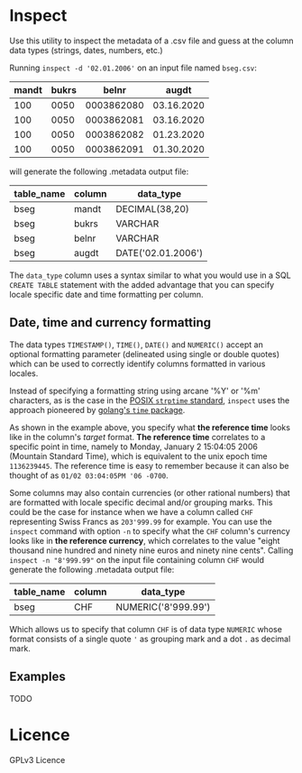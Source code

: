 # Inspect

Use this utility to inspect the metadata of a .csv file and guess at the column data types (strings, dates, numbers, etc.) 

Running `inspect -d '02.01.2006'` on an input file named `bseg.csv`:

| mandt | bukrs | belnr      | augdt      |
|-------|-------|------------|------------|
| 100   | 0050  | 0003862080 | 03.16.2020 |
| 100   | 0050  | 0003862081 | 03.16.2020 |
| 100   | 0050  | 0003862082 | 01.23.2020 |
| 100   | 0050  | 0003862091 | 01.30.2020 |

will generate the following .metadata output file:

| table_name | column | data_type          |
|------------|--------|--------------------|
| bseg       | mandt  | DECIMAL(38,20)     |
| bseg       | bukrs  | VARCHAR            |
| bseg       | belnr  | VARCHAR            |
| bseg       | augdt  | DATE('02.01.2006') |

The `data_type` column uses a syntax similar to what you would use in a SQL `CREATE TABLE` statement with the added advantage that you can specify locale specific date and time formatting per column. 

## Date, time and currency formatting

The data types `TIMESTAMP()`, `TIME()`, `DATE()` and `NUMERIC()` accept an optional formatting parameter (delineated using single or double quotes) which can be used to correctly identify columns formatted in various locales.

Instead of specifying a formatting string using arcane '%Y' or '%m' characters, as is the case in the [POSIX `strptime` standard](https://man7.org/linux/man-pages/man3/strptime.3p.html), `inspect` uses the approach pioneered by [golang's `time` package](https://golang.org/pkg/time/#pkg-constants).

As shown in the example above, you specify what **the reference time** looks like in the column's _target_ format. **The reference time** correlates to a specific point in time, namely to Monday, January 2 15:04:05 2006 (Mountain Standard Time), which is equivalent to the unix epoch time `1136239445`. The reference time is easy to remember because it can also be thought of as `01/02 03:04:05PM '06 -0700`.

Some columns may also contain currencies (or other rational numbers) that are formatted with locale specific decimal and/or grouping marks. This could be the case for instance when we have a column called `CHF` representing Swiss Francs as `203'999.99` for example. You can use the `inspect` command with option `-n` to specify what the `CHF` column's currency looks like in **the reference currency**, which correlates to the value "eight thousand nine hundred and ninety nine euros and ninety nine cents". Calling `inspect -n "8'999.99"` on the input file containing column `CHF` would generate the following .metadata output file:

| table_name | column | data_type           |
|------------|--------|---------------------|
| bseg       | CHF    | NUMERIC('8'999.99') |

Which allows us to specify that column `CHF` is of data type `NUMERIC` whose format consists of a single quote `'` as grouping mark and a dot `.` as decimal mark.

## Examples

TODO

# Licence

GPLv3 Licence
